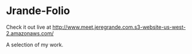 # Jrande-Folio
Check it out live at 
http://www.meet.jeregrande.com.s3-website-us-west-2.amazonaws.com/

A selection of my work.
